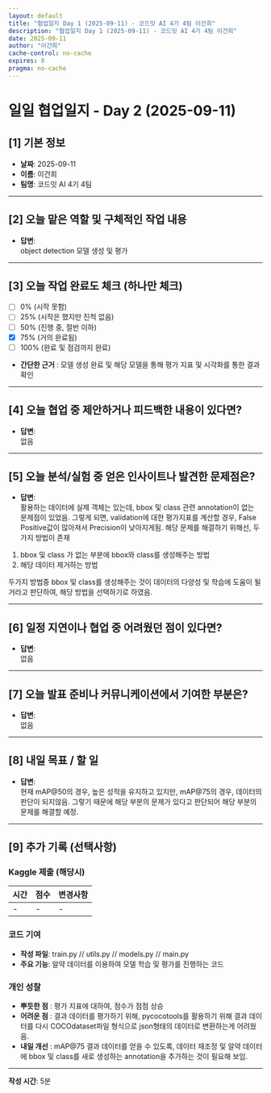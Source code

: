 ```yaml
---
layout: default
title: "협업일지 Day 1 (2025-09-11) - 코드잇 AI 4기 4팀 이건희"
description: "협업일지 Day 1 (2025-09-11) - 코드잇 AI 4기 4팀 이건희"
date: 2025-09-11
author: "이건희"
cache-control: no-cache
expires: 0
pragma: no-cache
---
```



# 일일 협업일지 - Day 2 (2025-09-11)

## [1] 기본 정보
- **날짜**: 2025-09-11
- **이름**: 이건희
- **팀명**: 코드잇 AI 4기 4팀

---

## [2] 오늘 맡은 역할 및 구체적인 작업 내용
- **답변**:  
object detection 모델 생성 및 평가

---

## [3] 오늘 작업 완료도 체크 (하나만 체크)
- [ ] 0% (시작 못함)
- [ ] 25% (시작은 했지만 진척 없음)  
- [ ] 50% (진행 중, 절반 이하)
- [x] 75% (거의 완료됨)
- [ ] 100% (완료 및 점검까지 완료)<br>

- **간단한 근거** : 모델 생성 완료 및 해당 모델을 통해 평가 지표 및 시각화를 통한 결과 확인

---

## [4] 오늘 협업 중 제안하거나 피드백한 내용이 있다면?
- **답변**:  
없음


---

## [5] 오늘 분석/실험 중 얻은 인사이트나 발견한 문제점은?
- **답변**:  
활용하는 데이터에 실제 객체는 있는데, bbox 및 class 관련 annotation이 없는 문제점이 있었음.
그렇게 되면, validation에 대한 평가지표를 계산할 경우, False Positive값이 많아져서 Precision이 낮아지게됨.
해당 문제를 해결하기 위해선, 두 가지 방법이 존재
1. bbox 및 class 가 없는 부분에 bbox와 class를 생성해주는 방법
2. 해당 데이터 제거하는 방법

두가지 방법중 bbox 및 class를 생성해주는 것이 데이터의 다양성 및 학습에 도움이 될거라고 판단하여, 해당 방법을 선택하기로 하였음.

---

## [6] 일정 지연이나 협업 중 어려웠던 점이 있다면?
- **답변**:  
없음

---

## [7] 오늘 발표 준비나 커뮤니케이션에서 기여한 부분은?
- **답변**:  
없음

---

## [8] 내일 목표 / 할 일
- **답변**:  
현재 mAP@50의 경우, 높은 성적을 유지하고 있지만, mAP@75의 경우, 데이터의 판단이 되지않음. 그렇기 때문에 해당 부분의 문제가 있다고 판단되어 해당 부분의 문제를 해결할 예정.

---

## [9] 추가 기록 (선택사항)

### Kaggle 제출 (해당시)
| 시간 | 점수 | 변경사항 |
|----|----|------|
| -  | -  | -    |

### 코드 기여
- **작성 파일**: train.py // utils.py // models.py // main.py
- **주요 기능**: 알약 데이터를 이용하여 모델 학습 및 평가를 진행하는 코드 

### 개인 성찰
- **뿌듯한 점** : 평가 지표에 대하여, 점수가 점점 상승
- **어려운 점** : 결과 데이터를 평가하기 위해, pycocotools를 활용하기 위해 결과 데이터를 다시 COCOdataset파일 형식으로 json형태의 데이터로 변환하는게 어려웠음.
- **내일 개선** : mAP@75 결과 데이터를 얻을 수 있도록, 데이터 재조정 및 알약 데이터에 bbox 및 class를 새로 생성하는 annotation을 추가하는 것이 필요해 보임.

---

**작성 시간**: 5분